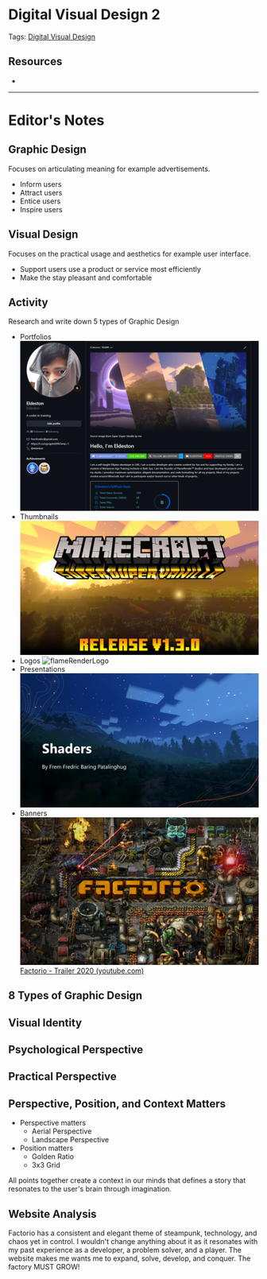 # Digital Visual Design 2
Tags: [Digital Visual Design](../../Tags/Digital%20Visual%20Design.md)
## Resources
- 
----------------------------------------------------------------
# Editor's Notes
## Graphic Design
Focuses on articulating meaning for example advertisements.
- Inform users
- Attract users
- Entice users
- Inspire users
## Visual Design
Focuses on the practical usage and aesthetics for example user interface.
- Support users use a product or service most efficiently
- Make the stay pleasant and comfortable
## Activity
Research and write down 5 types of Graphic Design
- Portfolios
![Pasted image 20240917102247](../../Library/Pasted%20image%2020240917102247.png)
- Thumbnails
![thumbnail](../../Library/thumbnail.png)
- Logos
![flameRenderLogo](../../Library/flameRenderLogo.gif)
- Presentations
![Pasted image 20240917102536](../../Library/Pasted%20image%2020240917102536.png)
- Banners
![Pasted image 20240917105519](../../Library/Pasted%20image%2020240917105519.png)
[Factorio - Trailer 2020 (youtube.com)](https://www.youtube.com/watch?v=J8SBp4SyvLc)
## 8 Types of Graphic Design

## Visual Identity

## Psychological Perspective

## Practical Perspective

## Perspective, Position, and Context Matters
- Perspective matters
	- Aerial Perspective
	- Landscape Perspective
- Position matters
	- Golden Ratio
	- 3x3 Grid

All points together create a context in our minds that defines a story that resonates to the user's brain through imagination.
## Website Analysis
Factorio has a consistent and elegant theme of steampunk, technology, and chaos yet in control. I wouldn't change anything about it as it resonates with my past experience as a developer, a problem solver, and a player. The website makes me wants me to expand, solve, develop, and conquer. The factory MUST GROW!